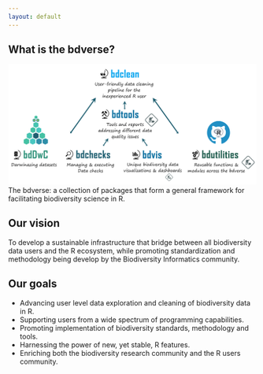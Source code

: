 ```yaml
---
layout: default
---
```


## What is the bdverse?
![](assets/images/The-bdverse-no-head.png)
The bdverse: a collection of packages that form a general framework for facilitating biodiversity science in R.
    

## Our vision

To develop a sustainable infrastructure that bridge between all biodiversity data users and the R ecosystem, while promoting standardization and methodology being develop by the Biodiversity Informatics community. 


## Our goals

* Advancing user level data exploration and cleaning of biodiversity data in R.
* Supporting users from a wide spectrum of programming capabilities.
* Promoting implementation of biodiversity standards, methodology and tools.
* Harnessing the power of new, yet stable, R features. 
* Enriching both the biodiversity research community and the R users community.

